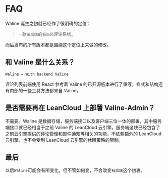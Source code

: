 # FAQ

Waline 诞生之初就已经作了很明确的定位：

> 一款`带后端`的`极简风`评论系统。

而后发布的所有版本都是围绕这个定位上来做的修改。

## 和 Valine 是什么关系？

```
Waline = With backend Valine
```

评论列表前端使用 React 参考着 Valine 的已开源版本进行了重写，样式和结构还有内部的一些工具方法都来自 Valine。

## 是否需要再在 LeanCloud 上部署 Valine-Admin？

不需要。Waline 是数据存储，服务端接口以及客户端三位一体的部署，其中服务端接口就已经相当于之前 Valine 的 LeanCloud 云引擎。服务端这块已经包含了之前云引擎提供的评论管理和邮件通知等相关的功能，不依赖额外的 LeanCloud 云引擎，也不会受到 LeanCloud 云引擎的休眠策略的限制。

## 最后

以后`Waline`可能会有所变化，但不管如何变，不会改变`有后端`这个初衷。
